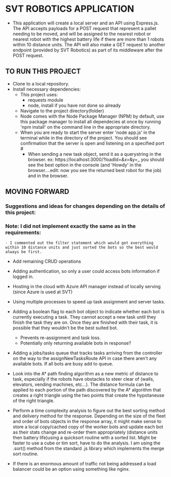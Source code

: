 
# SVT ROBOTICS APPLICATION
- This application will create a local server and an API using Express.js. The API accepts payloads for a POST request that represent a pallet needing to be moved, and will be assigned to the nearest robot or nearest robot with the highest battery life if there are more than 1 robots within 10 distance units. The API will also make a GET request to another endpoint (provided by SVT Robotics) as part of its middleware after the POST request.

## TO RUN THIS PROJECT
- Clone to a local repository.
- Install necessary dependencies:
    - This project uses:
        - requests module
        - node, install if you have not done so already
    - Navigate to the project directory(folder)
    - Node comes with the Node Package Manager (NPM) by default, use this package manager to install all dependecies at once by running 'npm install' on the command line in the appropriate directory.
    - When you are ready to start the server enter 'node app.js' in the terminal while in the directory of the project. You should see confirmation that the server is open and listening on a specified port #
        - When sending a new task object, send it as a querystring in the browser. ex: https://localhost:3000/?loadId=_&x=_&y=_ you should see the best option in the console (and 'Howdy' in the browser....edit: now you see the returned best robot for the job) and in the browser.



## MOVING FORWARD
### Suggestions and ideas for changes depending on the details of this project:
### Note: I did not implement exactly the same as in the requirements:
    - I commented out the filter statement which would get everything within 10 distance units and just sorted the bots so the best would always be first.

- Add remaining CRUD operations
- Adding authentication, so only a user could access bots information if logged in.
- Hosting in the cloud with Azure API manager instead of locally serving (since Azure is used at SVT)
- Using multiple processes to speed up task assignment and server tasks.
- Adding a boolean flag to each bot object to indicate whether each bot is currently executing a task. They cannot accept a new task until they finish the task they are on. Once they are finished with their task, it is possible that they wouldn't be the best suited bot.

    - Prevents re-assignment and task loss. 
    - Potentially only returning available bots in response?
- Adding a jobs/tasks queue that tracks tasks arriving from the controller on the way to the assignNewTasksRoute API in case there aren't any available bots. If all bots are busy add to queue. 
- Look into the A* path finding algorithm as a new metric of distance to task, especially if the robots have obstacles to steer clear of (walls, elevators, vending machines, etc...). The distance formula can be applied to each portion of the path discovered by the A* algorithm that creates a right triangle using the two points that create the hypotaneuse of the right triangle. 
- Perform a time complexity analysis to figure out the best sorting method and delivery method for the response. Depending on the size of the fleet and order of bots objects in the response array, it might make sense to store a local copy/cached copy of the worker bots and update each bot as their stats change and re-order them appropriately (distance units then battery life)using a quicksort routine with a sorted list. Might be faster to use a cube or tim sort, have to do the analysis. I am using the .sort() method from the standard .js library which implements the merge sort routine.
- If there is an enormous amount of traffic not being addressed a load balancer could be an option using something like nginx.
